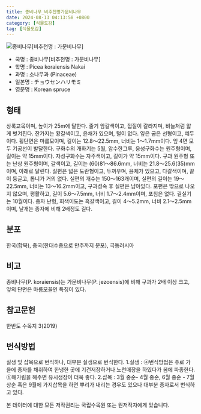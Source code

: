 ```yaml
---
title: 종비나무_비추천명가문비나무
date: 2024-08-13 04:13:58 +0800
category: [식물도감]
tag: [식물도감]
---
```




![종비나무[비추천명 : 가문비나무]](/fileUpload/plants/basic/Pinaceae/Picea/14948/1_th2.JPG)
- 국명 : 종비나무[비추천명 : 가문비나무]
- 학명 : Picea koraiensis Nakai
- 과명 : 소나무과 (Pinaceae)
- 일본명 : チョウセンハリモミ
- 영문명 : Korean spruce


## 형태
상록교목이며, 높이가 25m에 달한다. 줄기 암갈색이고, 껍질이 갈라지며, 비늘처럼 얇게 벗겨진다. 잔가지는 황갈색이고, 윤채가 있으며, 털이 없다. 잎은 굽은 선형이고, 예두이다. 횡단면은 마름모이며, 길이는 12.8～22.5mm, 너비는 1～1.7mm이다. 잎 4면 모두 기공선이 발달한다. 구화수의 개화기는 5월, 암수한그루, 웅성구화수는 원주형이며, 길이는 약 15mm이다. 자성구화수는 자주색이고, 길이가 약 15mm이다. 구과 원주형 또는 난상 원주형이며, 갈색이고, 길이는 (60)81～86.6mm, 너비는 21.8～25.6(35)mm이며, 아래로 달린다. 실편은 넓은 도란형이고, 두꺼우며, 윤체가 있으고, 다갈색이며, 끝이 둥글고, 톱니가 거의 없다. 실편의 개수는 150～163개이며, 실편의 길이는 19～22.5mm, 너비는 13～16.2mm이고, 구과성숙 후 실편은 남아있다. 포편은 밖으로 나오지 않으며, 평활하고, 길이 5.6～7.5mm, 너비 1.7～2.4mm이며, 포침은 없다. 결실기는 10월이다. 종자 난형, 회색이도는 흑갈색이고, 길이 4～5.2mm, 너비 2.1～2.5mm이며, 날개는 종자에 비해 2배정도 길다. 
## 분포
한국(함북), 중국(한대수종으로 만주까지 분포), 극동러시아
## 비고
종비나무(P. koraiensis)는 가문비나무(P. jezoensis)에 비해 구과가 2배 이상 크고, 잎의 단면은 마름모꼴인 특징이 있다.
## 참고문헌
한반도 수목지 3(2019)
## 번식방법
실생 및 삽목으로 번식하나, 대부분 실생으로 번식한다. 1.실생 : ⓐ번식방법은 주로 가을에 종자를 채취하여 한냉한 곳에 기건저장하거나 노천매장을 하였다가 봄에 파종한다.  ⓑ해가림을 해주면 유시생장이 더욱 좋다. 2.삽목 : 3월 중순- 4월 중순, 6월 중순 - 7월 상순 혹은 9월에 가지삽목을 하면 뿌리가 내리는 경우도 있으나 대부분 종자로서 번식하고 있다.






본 데이터에 대한 모든 저작권리는 국립수목원 또는 원저작자에게 있습니다.
